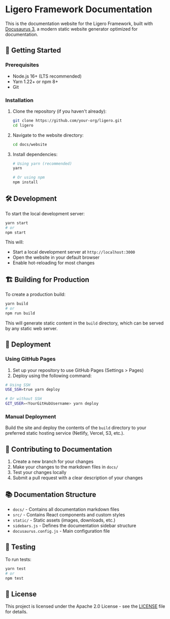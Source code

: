 # Ligero Framework Documentation

This is the documentation website for the Ligero Framework, built with [Docusaurus 3](https://docusaurus.io/), a modern static website generator optimized for documentation.

## 🚀 Getting Started

### Prerequisites

- Node.js 16+ (LTS recommended)
- Yarn 1.22+ or npm 8+
- Git

### Installation

1. Clone the repository (if you haven't already):
   ```bash
   git clone https://github.com/your-org/ligero.git
   cd ligero
   ```

2. Navigate to the website directory:
   ```bash
   cd docs/website
   ```

3. Install dependencies:
   ```bash
   # Using yarn (recommended)
   yarn
   
   # Or using npm
   npm install
   ```

## 🛠 Development

To start the local development server:

```bash
yarn start
# or
npm start
```

This will:
- Start a local development server at `http://localhost:3000`
- Open the website in your default browser
- Enable hot-reloading for most changes

## 🏗 Building for Production

To create a production build:

```bash
yarn build
# or
npm run build
```

This will generate static content in the `build` directory, which can be served by any static web server.

## 🚀 Deployment

### Using GitHub Pages

1. Set up your repository to use GitHub Pages (Settings > Pages)
2. Deploy using the following command:

```bash
# Using SSH
USE_SSH=true yarn deploy

# Or without SSH
GIT_USER=<YourGitHubUsername> yarn deploy
```

### Manual Deployment

Build the site and deploy the contents of the `build` directory to your preferred static hosting service (Netlify, Vercel, S3, etc.).

## 📝 Contributing to Documentation

1. Create a new branch for your changes
2. Make your changes to the markdown files in `docs/`
3. Test your changes locally
4. Submit a pull request with a clear description of your changes

## 📚 Documentation Structure

- `docs/` - Contains all documentation markdown files
- `src/` - Contains React components and custom styles
- `static/` - Static assets (images, downloads, etc.)
- `sidebars.js` - Defines the documentation sidebar structure
- `docusaurus.config.js` - Main configuration file

## 🧪 Testing

To run tests:

```bash
yarn test
# or
npm test
```

## 📄 License

This project is licensed under the Apache 2.0 License - see the [LICENSE](LICENSE) file for details.
